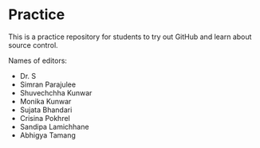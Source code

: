 # Practice

This is a practice repository for students to try out GitHub and learn about source control.

Names of editors:

* Dr. S
* Simran Parajulee
* Shuvechchha Kunwar
* Monika Kunwar
* Sujata Bhandari
* Crisina Pokhrel
* Sandipa Lamichhane
* Abhigya Tamang 

